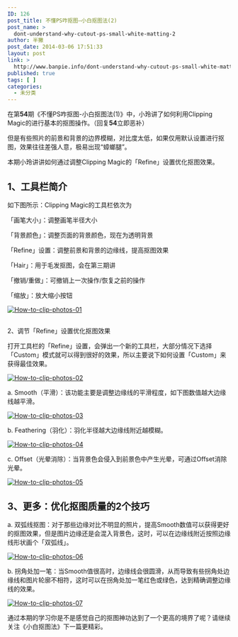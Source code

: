 ```yaml
---
ID: 126
post_title: 不懂PS咋抠图—小白抠图法(2)
post_name: >
  dont-understand-why-cutout-ps-small-white-matting-2
author: 半撇
post_date: 2014-03-06 17:51:33
layout: post
link: >
  http://www.banpie.info/dont-understand-why-cutout-ps-small-white-matting-2/
published: true
tags: [ ]
categories:
  - 未分类
---
```

在第**54**期《不懂PS咋抠图-小白抠图法(1)》中，小玲讲了如何利用Clipping Magic的进行基本的抠图操作。（回复**54**立即恶补）

但是有些照片的前景和背景的边界模糊，对比度太低，如果仅用默认设置进行抠图，效果往往差强人意，极易出现“蟑螂腿”。

本期小玲讲讲如何通过调整Clipping Magic的「Refine」设置优化抠图效果。

## 1、工具栏简介

如下图所示：Clipping Magic的工具栏依次为

「画笔大小」：调整画笔半径大小

「背景颜色」：调整页面的背景颜色，现在为透明背景

「Refine」设置：调整前景和背景的边缘线，提高抠图效果

「Hair」：用于毛发抠图，会在第三期讲

「撤销/重做」：可撤销上一次操作/恢复之前的操作

「缩放」：放大缩小按钮

[![How-to-clip-photos-01][1]][1]

## 

2、调节「Refine」设置优化抠图效果

打开工具栏的「Refine」设置，会弹出一个新的工具栏，大部分情况下选择「Custom」模式就可以得到很好的效果，所以主要说下如何设置「Custom」来获得最佳效果。

[![How-to-clip-photos-02][2]][2]

a. Smooth（平滑）：该功能主要是调整边缘线的平滑程度，如下图数值越大边缘线越平滑。

[![How-to-clip-photos-03][3]][3]

b. Feathering（羽化）：羽化半径越大边缘线附近越模糊。

[![How-to-clip-photos-04][4]][4]

c. Offset（光晕消除）：当背景色会侵入到前景色中产生光晕，可通过Offset消除光晕。

[![How-to-clip-photos-05][5]][5]

## 3、更多：优化抠图质量的2个技巧

a. 双弧线抠图：对于那些边缘对比不明显的照片，提高Smooth数值可以获得更好的抠图效果，但是图片边缘还是会混入背景色，这时，可以在边缘线附近按照边缘线形状画个「双弧线」。

[![How-to-clip-photos-06][6]][6]

b. 拐角处加一笔：当Smooth值很高时，边缘线会很圆滑，从而导致有些拐角处边缘线和图片轮廓不相符，这时可以在拐角处加一笔红色或绿色，达到精确调整边缘线的效果。

[![How-to-clip-photos-07][7]][7]

通过本期的学习你是不是感觉自己的抠图神功达到了一个更高的境界了呢？请继续关注《小白抠图法》下一篇更精彩。

<!--stackedit_data:
eyJoaXN0b3J5IjpbLTIxNjE1Njg3NV19
-->

 [1]: http://www.banpie.info/wp-content/uploads/2014/03/How-to-clip-photos-01.jpg
 [2]: http://www.banpie.info/wp-content/uploads/2014/03/How-to-clip-photos-02.jpg
 [3]: http://www.banpie.info/wp-content/uploads/2014/03/How-to-clip-photos-03.jpg
 [4]: http://www.banpie.info/wp-content/uploads/2014/03/How-to-clip-photos-04.jpg
 [5]: http://www.banpie.info/wp-content/uploads/2014/03/How-to-clip-photos-05.jpg
 [6]: http://www.banpie.info/wp-content/uploads/2014/03/How-to-clip-photos-06.jpg
 [7]: http://www.banpie.info/wp-content/uploads/2014/03/How-to-clip-photos-07.jpg